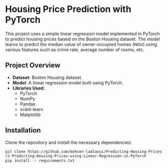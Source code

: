 # Housing Price Prediction with PyTorch

This project uses a simple linear regression model implemented in PyTorch to predict housing prices based on the Boston Housing dataset. The model learns to predict the median value of owner-occupied homes (`MEDV`) using various features such as crime rate, average number of rooms, etc.

## Project Overview

- **Dataset**: Boston Housing dataset.
- **Model**: A linear regression model built using PyTorch.
- **Libraries Used**: 
  - PyTorch
  - NumPy
  - Pandas
  - scikit-learn
  - Matplotlib

## Installation

Clone the repository and install the necessary dependencies:

```bash
git clone https://github.com/mohcen-laalaoui/Predicting-Housing-Prices-using-Linear-Regression-in-PyTorch.git
cd Predicting-Housing-Prices-using-Linear-Regression-in-PyTorch
pip install -r requirements.txt
